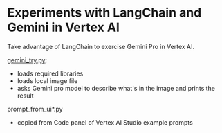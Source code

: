 # Experiments with LangChain and Gemini in Vertex AI

Take advantage of LangChain to exercise Gemini Pro in Vertex AI.

[gemini_try.py](https://github.com/ryanmark1867/gemini_vertex_ai_langchain/blob/master/gemini_try.py):
- loads required libraries
- loads local image file
- asks Gemini pro model to describe what's in the image and prints the result

prompt_from_ui*.py
- copied from Code panel of Vertex AI Studio example prompts


